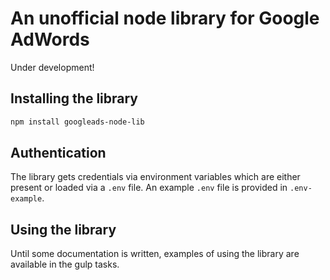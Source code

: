 # An unofficial node library for Google AdWords
Under development!

## Installing the library

```bash
npm install googleads-node-lib
```

## Authentication
The library gets credentials via environment variables which are either present or loaded via a `.env` file.  An example `.env` file is provided in `.env-example`.

## Using the library
Until some documentation is written, examples of using the library are available in the gulp tasks.
